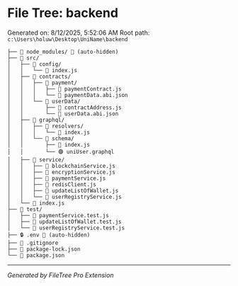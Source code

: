 # File Tree: backend

Generated on: 8/12/2025, 5:52:06 AM
Root path: `c:\Users\holuw\Desktop\UniName\backend`

```
├── 📁 node_modules/ 🚫 (auto-hidden)
├── 📁 src/
│   ├── 📁 config/
│   │   └── 📄 index.js
│   ├── 📁 contracts/
│   │   ├── 📁 payment/
│   │   │   ├── 📄 paymentContract.js
│   │   │   └── 📄 paymentData.abi.json
│   │   └── 📁 userData/
│   │       ├── 📄 contractAddress.js
│   │       └── 📄 userData.abi.json
│   ├── 📁 graphql/
│   │   ├── 📁 resolvers/
│   │   │   └── 📄 index.js
│   │   └── 📁 schema/
│   │       ├── 📄 index.js
│   │       └── 🟣 uniUser.graphql
│   ├── 📁 service/
│   │   ├── 📄 blockchainService.js
│   │   ├── 📄 encryptionService.js
│   │   ├── 📄 paymentService.js
│   │   ├── 📄 redisClient.js
│   │   ├── 📄 updateListOfWallet.js
│   │   └── 📄 userRegistryService.js
│   └── 📄 index.js
├── 📁 test/
│   ├── 📄 paymentService.test.js
│   ├── 📄 updateListOfWallet.test.js
│   └── 📄 userRegistryService.test.js
├── 🔒 .env 🚫 (auto-hidden)
├── 🚫 .gitignore
├── 📄 package-lock.json
└── 📄 package.json
```

---
*Generated by FileTree Pro Extension*